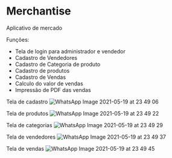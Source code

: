 # Merchantise
Aplicativo de mercado

Funções:
* Tela de login para administrador e vendedor
* Cadastro de Vendedores
* Cadastro de Categoria de produto
* Cadastro de produtos
* Cadastro de Vendas
* Calculo do valor de vendas
* Impressão de PDF das vendas

Tela de cadastro
![WhatsApp Image 2021-05-19 at 23 49 06](https://user-images.githubusercontent.com/49923037/118923029-536a7380-b911-11eb-9b10-94153f77a8ec.jpeg)

Tela de produtos
![WhatsApp Image 2021-05-19 at 23 49 22](https://user-images.githubusercontent.com/49923037/118923059-5cf3db80-b911-11eb-89d5-a23a1efad39c.jpeg)

Tela de categorias
![WhatsApp Image 2021-05-19 at 23 49 29](https://user-images.githubusercontent.com/49923037/118923089-667d4380-b911-11eb-8156-23797fb7f5d3.jpeg)

Tela de vendedores
![WhatsApp Image 2021-05-19 at 23 49 37](https://user-images.githubusercontent.com/49923037/118923105-6e3ce800-b911-11eb-8112-6a0d0e8ea23d.jpeg)

Tela de vendas
![WhatsApp Image 2021-05-19 at 23 49 45](https://user-images.githubusercontent.com/49923037/118923117-71d06f00-b911-11eb-999b-391ed96f2787.jpeg)
